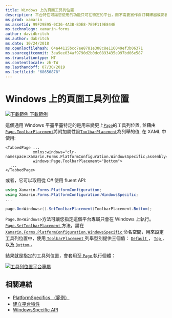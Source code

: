 ```yaml
---
title: Windows 上的頁面工具列位置
description: 平台特性可讓您使用的功能只可在特定的平台，而不需要實作自訂轉譯器或影響。 本文說明如何使用 Windows 平臺特定的來變更頁面上的工具列位置。
ms.prod: xamarin
ms.assetid: 99F29E95-0C36-4A3B-BDE8-7E9F119E844E
ms.technology: xamarin-forms
author: davidbritch
ms.author: dabritch
ms.date: 10/24/2018
ms.openlocfilehash: 64a44115bcc7ee8781e308c8e116049ef3b06371
ms.sourcegitcommit: 3ea9ee034af9790d2b0dc0893435e997bd06e587
ms.translationtype: MT
ms.contentlocale: zh-TW
ms.lasthandoff: 07/30/2019
ms.locfileid: "68656878"
---
```

# <a name="page-toolbar-placement-on-windows"></a>Windows 上的頁面工具列位置

[![下載範例](~/media/shared/download.png) 下載範例](https://docs.microsoft.com/samples/xamarin/xamarin-forms-samples/userinterface-platformspecifics)

這個通用 Windows 平臺平臺特定的是用來變更上[`Page`](xref:Xamarin.Forms.Page)的工具列位置, 並藉由[`Page.ToolbarPlacement`](xref:Xamarin.Forms.PlatformConfiguration.WindowsSpecific.Page.ToolbarPlacementProperty)將附加屬性設[`ToolbarPlacement`](xref:Xamarin.Forms.PlatformConfiguration.WindowsSpecific.ToolbarPlacement)為列舉的值, 在 XAML 中使用:

```xaml
<TabbedPage ...
            xmlns:windows="clr-namespace:Xamarin.Forms.PlatformConfiguration.WindowsSpecific;assembly=Xamarin.Forms.Core"
            windows:Page.ToolbarPlacement="Bottom">
  ...
</TabbedPage>
```

或者，它可以取用從 C# 使用 fluent API:

```csharp
using Xamarin.Forms.PlatformConfiguration;
using Xamarin.Forms.PlatformConfiguration.WindowsSpecific;
...

page.On<Windows>().SetToolbarPlacement(ToolbarPlacement.Bottom);
```

`Page.On<Windows>`方法可讓您指定這個平台專屬只會在 Windows 上執行。 [ `Page.SetToolbarPlacement` ](xref:Xamarin.Forms.PlatformConfiguration.WindowsSpecific.Page.SetToolbarPlacement(Xamarin.Forms.IPlatformElementConfiguration{Xamarin.Forms.PlatformConfiguration.Windows,Xamarin.Forms.Page},Xamarin.Forms.PlatformConfiguration.WindowsSpecific.ToolbarPlacement))方法，請在[ `Xamarin.Forms.PlatformConfiguration.WindowsSpecific` ](xref:Xamarin.Forms.PlatformConfiguration.WindowsSpecific)命名空間，用來設定工具列位置中，使用[ `ToolbarPlacement` ](xref:Xamarin.Forms.PlatformConfiguration.WindowsSpecific.ToolbarPlacement)列舉型別提供三個值： [ `Default` ](xref:Xamarin.Forms.PlatformConfiguration.WindowsSpecific.ToolbarPlacement.Default)， [ `Top` ](xref:Xamarin.Forms.PlatformConfiguration.WindowsSpecific.ToolbarPlacement.Top)，以及[ `Bottom` ](xref:Xamarin.Forms.PlatformConfiguration.WindowsSpecific.ToolbarPlacement.Bottom)。

結果就是指定的工具列位置，會套用至[ `Page` ](xref:Xamarin.Forms.Page)執行個體：

[![](page-toolbar-placement-images/toolbar-placement.png "工具列位置平台專屬")](page-toolbar-placement-images/toolbar-placement-large.png#lightbox "工具列放置平台專屬")

## <a name="related-links"></a>相關連結

- [PlatformSpecifics （範例）](https://docs.microsoft.com/samples/xamarin/xamarin-forms-samples/userinterface-platformspecifics)
- [建立平台特性](~/xamarin-forms/platform/platform-specifics/index.md#creating-platform-specifics)
- [WindowsSpecific API](xref:Xamarin.Forms.PlatformConfiguration.WindowsSpecific)
